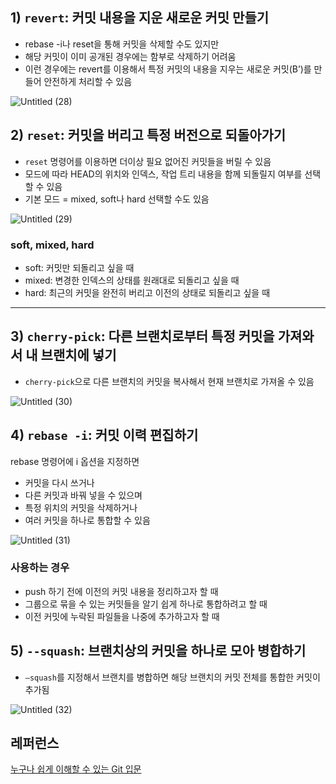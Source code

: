 ## 1) `revert`: 커밋 내용을 지운 새로운 커밋 만들기

- rebase -i나 reset을 통해 커밋을 삭제할 수도 있지만
- 해당 커밋이 이미 공개된 경우에는 함부로 삭제하기 어려움
- 이런 경우에는 revert를 이용해서 특정 커밋의 내용을 지우는 새로운 커밋(B’)를 만들어 안전하게 처리할 수 있음

![Untitled (28)](https://user-images.githubusercontent.com/71035113/149711062-79c1da17-37cb-4f33-96f4-e4ff1b32fa0e.png)

## 2) `reset`: 커밋을 버리고 특정 버전으로 되돌아가기

- `reset` 명령어를 이용하면 더이상 필요 없어진 커밋들을 버릴 수 있음
- 모드에 따라 HEAD의 위치와 인덱스, 작업 트리 내용을 함께 되돌릴지 여부를 선택할 수 있음
- 기본 모드 = mixed, soft나 hard 선택할 수도 있음

![Untitled (29)](https://user-images.githubusercontent.com/71035113/149711065-4db848d6-b010-4db9-bb9f-9e1ef4c9edcc.png)

### soft, mixed, hard

- soft: 커밋만 되돌리고 싶을 때
- mixed: 변경한 인덱스의 상태를 원래대로 되돌리고 싶을 때
- hard: 최근의 커밋을 완전히 버리고 이전의 상태로 되돌리고 싶을 때

---

## 3) `cherry-pick`: 다른 브랜치로부터 특정 커밋을 가져와서 내 브랜치에 넣기

- `cherry-pick`으로 다른 브랜치의 커밋을 복사해서 현재 브랜치로 가져올 수 있음

![Untitled (30)](https://user-images.githubusercontent.com/71035113/149711066-a6f7894a-008b-42c9-9278-1a07bf163290.png)

## 4) `rebase -i`: 커밋 이력 편집하기

rebase 명령어에 i 옵션을 지정하면 

- 커밋을 다시 쓰거나
- 다른 커밋과 바꿔 넣을 수 있으며
- 특정 위치의 커밋을 삭제하거나
- 여러 커밋을 하나로 통합할 수 있음

![Untitled (31)](https://user-images.githubusercontent.com/71035113/149711067-1c4c22d4-ee84-4012-ba51-b1f63420bff0.png)

### 사용하는 경우

- push 하기 전에 이전의 커밋 내용을 정리하고자 할 때
- 그룹으로 묶을 수 있는 커밋들을 알기 쉽게 하나로 통합하려고 할 때
- 이전 커밋에 누락된 파일들을 나중에 추가하고자 할 때

## 5) `--squash`: 브랜치상의 커밋을 하나로 모아 병합하기

- `—squash`를 지정해서 브랜치를 병합하면 해당 브랜치의 커밋 전체를 통합한 커밋이 추가됨

![Untitled (32)](https://user-images.githubusercontent.com/71035113/149711070-cd9420fb-4543-4988-b0c3-bb3e3cf6f97d.png)

## 레퍼런스
[누구나 쉽게 이해할 수 있는 Git 입문](https://backlog.com/git-tutorial/kr/intro/intro1_1.html)
